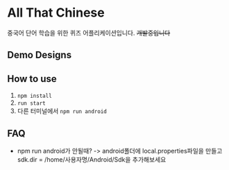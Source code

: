 # All That Chinese
중국어 단어 학습을 위한 퀴즈 어플리케이션입니다. <del>개발중입니다</del>

## Demo Designs



## How to use

1. ```npm install```
2. ```run start```
3. 다른 터미널에서 ```npm run android```


## FAQ
* npm run android가 안될때? -> android폴더에 local.properties파일을 만들고 sdk.dir = /home/사용자명/Android/Sdk을 추가해보세요